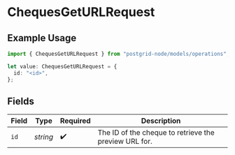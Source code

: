 # ChequesGetURLRequest

## Example Usage

```typescript
import { ChequesGetURLRequest } from "postgrid-node/models/operations";

let value: ChequesGetURLRequest = {
  id: "<id>",
};
```

## Fields

| Field                                                 | Type                                                  | Required                                              | Description                                           |
| ----------------------------------------------------- | ----------------------------------------------------- | ----------------------------------------------------- | ----------------------------------------------------- |
| `id`                                                  | *string*                                              | :heavy_check_mark:                                    | The ID of the cheque to retrieve the preview URL for. |